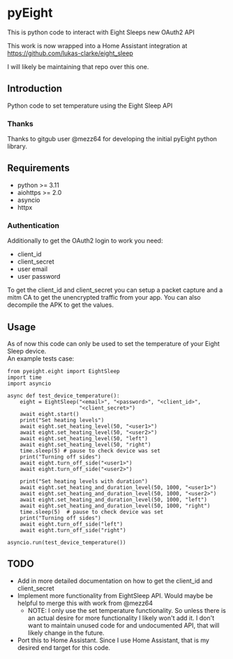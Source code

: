 # pyEight #
This is python code to interact with Eight Sleeps new OAuth2 API

This work is now wrapped into a Home Assistant integration at https://github.com/lukas-clarke/eight_sleep

I will likely be maintaining that repo over this one.

## Introduction ##
Python code to set temperature using the Eight Sleep API

### Thanks ###
Thanks to gitgub user @mezz64 for developing the initial pyEight python library. 

## Requirements ##

- python >= 3.11
- aiohttps >= 2.0
- asyncio
- httpx
### Authentication ###
Additionally to get the OAuth2 login to work you need:

- client_id
- client_secret
- user email
- user password

To get the client_id and client_secret you can setup a packet capture and a mitm CA to get the unencrypted traffic from your app. You can also decompile the APK to get the values.

## Usage ##
As of now this code can only be used to set the temperature of your Eight Sleep device.  
An example tests case:

```commandline
from pyeight.eight import EightSleep
import time
import asyncio

async def test_device_temperature():
    eight = EightSleep("<email>", "<password>", "<client_id>",
                       "<client_secret>")
    await eight.start()
    print("Set heating levels")
    await eight.set_heating_level(50, "<user1>")
    await eight.set_heating_level(50, "<user2>")
    await eight.set_heating_level(50, "left")
    await eight.set_heating_level(50, "right")
    time.sleep(5) # pause to check device was set
    print("Turning off sides")
    await eight.turn_off_side("<user1>")
    await eight.turn_off_side("<user2>")

    print("Set heating levels with duration")
    await eight.set_heating_and_duration_level(50, 1000, "<user1>")
    await eight.set_heating_and_duration_level(50, 1000, "<user2>")
    await eight.set_heating_and_duration_level(50, 1000, "left")
    await eight.set_heating_and_duration_level(50, 1000, "right")
    time.sleep(5)  # pause to check device was set
    print("Turning off sides")
    await eight.turn_off_side("left")
    await eight.turn_off_side("right")

asyncio.run(test_device_temperature())
```

## TODO ##

- Add in more detailed documentation on how to get the client_id and client_secret
- Implement more functionality from EightSleep API. Would maybe be helpful to merge this with work from @mezz64 
    - NOTE: I only use the set temperature functionality. So unless there is an actual desire for more functionality I likely won't add it. I don't want to maintain unused code for and undocumented API, that will likely change in the future.
- Port this to Home Assistant. Since I use Home Assistant, that is my desired end target for this code.